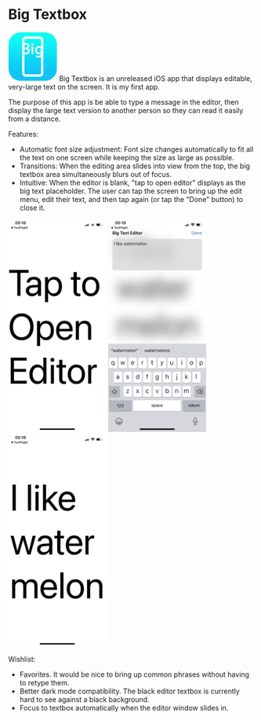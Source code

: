 # Big Textbox
<img src="rounded-corner-icon.png" width="100">
Big Textbox is an unreleased iOS app that displays editable, very-large text on the screen. It is my first app.

The purpose of this app is be able to type a message in the editor, then display the large text version to another person so they can read it easily from a distance.

Features:

- Automatic font size adjustment: Font size changes automatically to fit all the text on one screen while keeping the size as large as possible.
- Transitions: When the editing area slides into view from the top, the big textbox area simultaneously blurs out of focus.
- Intuitive: When the editor is blank, "tap to open editor" displays as the big text placeholder. The user can tap the screen to bring up the edit menu, edit their text, and then tap again (or tap the "Done" button) to close it.

<img src="1.jpeg" width="200"> <img src="3.jpeg" width="200"> <img src="4.jpeg" width="200">

Wishlist:

- Favorites. It would be nice to bring up common phrases without having to retype them.
- Better dark mode compatibility. The black editor textbox is currently hard to see against a black background.
- Focus to textbox automatically when the editor window slides in.

